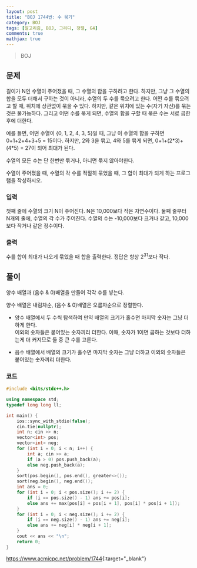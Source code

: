 ```yaml
---
layout: post
title: "BOJ 1744번: 수 묶기"
category: BOJ
tags: [알고리즘, BOJ, 그리디, 정렬, G4]
comments: true
mathjax: true
---
```


> BOJ

## 문제
길이가 N인 수열이 주어졌을 때, 그 수열의 합을 구하려고 한다. 하지만, 그냥 그 수열의 합을 모두 더해서 구하는 것이 아니라, 수열의 두 수를 묶으려고 한다. 어떤 수를 묶으려고 할 때, 위치에 상관없이 묶을 수 있다. 하지만, 같은 위치에 있는 수(자기 자신)를 묶는 것은 불가능하다. 그리고 어떤 수를 묶게 되면, 수열의 합을 구할 때 묶은 수는 서로 곱한 후에 더한다.

예를 들면, 어떤 수열이 {0, 1, 2, 4, 3, 5}일 때, 그냥 이 수열의 합을 구하면 0+1+2+4+3+5 = 15이다. 하지만, 2와 3을 묶고, 4와 5를 묶게 되면, 0+1+(2\*3)+(4\*5) = 27이 되어 최대가 된다.

수열의 모든 수는 단 한번만 묶거나, 아니면 묶지 않아야한다.

수열이 주어졌을 때, 수열의 각 수를 적절히 묶었을 때, 그 합이 최대가 되게 하는 프로그램을 작성하시오.

### 입력
첫째 줄에 수열의 크기 N이 주어진다. N은 10,000보다 작은 자연수이다. 둘째 줄부터 N개의 줄에, 수열의 각 수가 주어진다. 수열의 수는 -10,000보다 크거나 같고, 10,000보다 작거나 같은 정수이다.

### 출력
수를 합이 최대가 나오게 묶었을 때 합을 출력한다. 정답은 항상 $2^{31}$보다 작다.

## 풀이
양수 배열과 (음수 & 0)배열을 만들어 각각 수를 넣는다.

양수 배열은 내림차순, (음수 & 0)배열은 오름차순으로 정렬한다.

* 양수 배열에서 두 수씩 탐색하여 만약 배열의 크기가 홀수면 마지막 숫자는 그냥 더하게 한다.<br>
이외의 숫자들은 붙어있는 숫자끼리 더한다. 이때, 숫자가 1이면 곱하는 것보다 더하는게 더 커지므로 둘 중 큰 수를 고른다.

* 음수 배열에서 배열의 크기가 홀수면 마지막 숫자는 그냥 더하고 이외의 숫자들은 붙어있는 숫자끼리 더한다.

### 코드
```c++
#include <bits/stdc++.h>

using namespace std;
typedef long long ll;

int main() {
    ios::sync_with_stdio(false);
    cin.tie(nullptr);
    int n; cin >> n;
    vector<int> pos;
    vector<int> neg;
    for (int i = 0; i < n; i++) {
        int a; cin >> a;
        if (a > 0) pos.push_back(a);
        else neg.push_back(a);
    }
    sort(pos.begin(), pos.end(), greater<>());
    sort(neg.begin(), neg.end());
    int ans = 0;
    for (int i = 0; i < pos.size(); i += 2) {
        if (i == pos.size() - 1) ans += pos[i];
        else ans += max(pos[i] + pos[i + 1], pos[i] * pos[i + 1]);
    }
    for (int i = 0; i < neg.size(); i += 2) {
        if (i == neg.size() - 1) ans += neg[i];
        else ans += neg[i] * neg[i + 1];
    }
    cout << ans << "\n";
    return 0;
}

```

<https://www.acmicpc.net/problem/1744>{:target="_blank"}
